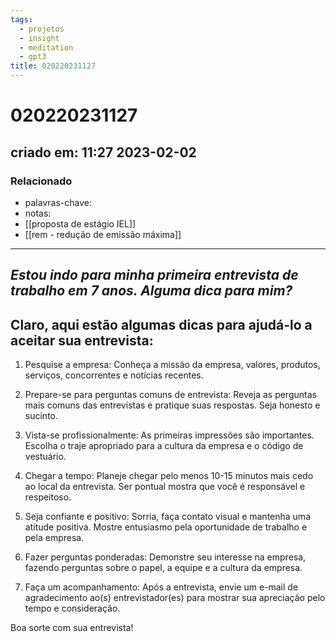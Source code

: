 ```yaml
---
tags:
  - projetos
  - insight
  - meditation
  - gpt3
title: 020220231127
---
```


# 020220231127

## criado em: 11:27 2023-02-02

### Relacionado

- palavras-chave: 
- notas: 
- [[proposta de estágio IEL]]
- [[rem - redução de emissão máxima]]
---

## *Estou indo para minha primeira entrevista de trabalho em 7 anos. Alguma dica para mim?*

## Claro, aqui estão algumas dicas para ajudá-lo a aceitar sua entrevista:

1. Pesquise a empresa: Conheça a missão da empresa, valores, produtos, serviços, concorrentes e notícias recentes.
    
2. Prepare-se para perguntas comuns de entrevista: Reveja as perguntas mais comuns das entrevistas e pratique suas respostas. Seja honesto e sucinto.
    
3. Vista-se profissionalmente: As primeiras impressões são importantes. Escolha o traje apropriado para a cultura da empresa e o código de vestuário.
    
4. Chegar a tempo: Planeje chegar pelo menos 10-15 minutos mais cedo ao local da entrevista. Ser pontual mostra que você é responsável e respeitoso.
    
5. Seja confiante e positivo: Sorria, faça contato visual e mantenha uma atitude positiva. Mostre entusiasmo pela oportunidade de trabalho e pela empresa.
    
6. Fazer perguntas ponderadas: Demonstre seu interesse na empresa, fazendo perguntas sobre o papel, a equipe e a cultura da empresa.
    
7. Faça um acompanhamento: Após a entrevista, envie um e-mail de agradecimento ao(s) entrevistador(es) para mostrar sua apreciação pelo tempo e consideração.

Boa sorte com sua entrevista!
